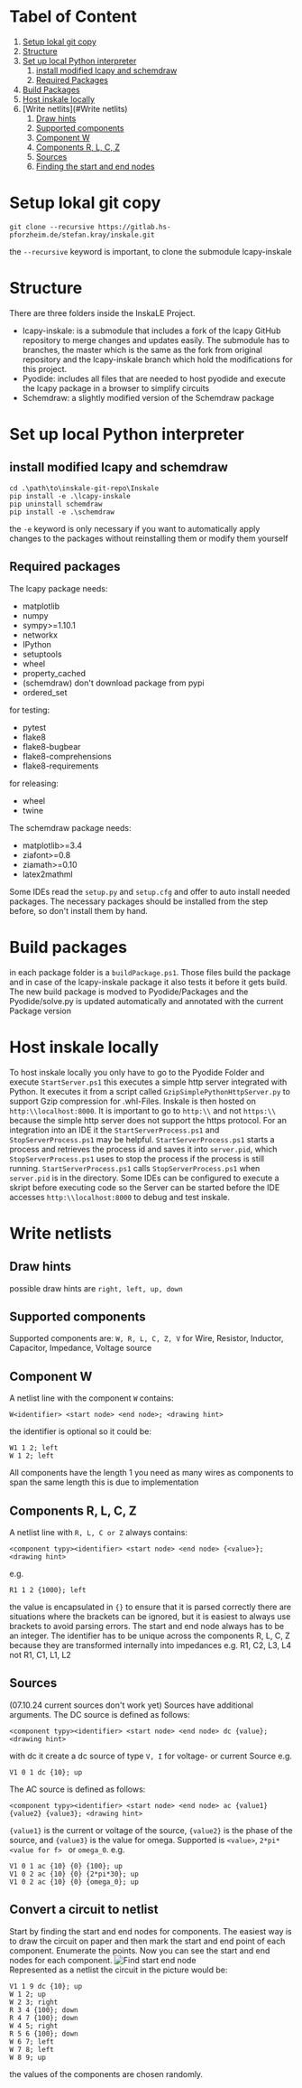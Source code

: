 # Tabel of Content
1. [Setup lokal git copy](#setup-lokal-git-copy)
2. [Structure](#structure)
3. [Set up local Python interpreter](#set-up-local-python-interpreter)
   1. [install modified lcapy and schemdraw](#install-modified-lcapy-and-schemdraw)
   2. [Required Packages](#required-packages)
4. [Build Packages](#build-packages)
5. [Host inskale locally](#host-inskale-locally)
6. [Write netlits](#Write netlits)
   1. [Draw hints](#draw-hints)
   2. [Supported components](#supported-components)
   3. [Component W](#component-w)
   4. [Components R, L, C, Z](#componets-r-l-c-z)
   5. [Sources](#sources)
   6. [Finding the start and end nodes](#finding-the-start-and-end-nodes)
# Setup lokal git copy
```
git clone --recursive https://gitlab.hs-pforzheim.de/stefan.kray/inskale.git
```
the `--recursive` keyword is important, to clone the submodule lcapy-inskale
# Structure
There are three folders inside the InskaLE Project.
- lcapy-inskale: is a submodule that includes a fork of the lcapy GitHub repository to merge changes and updates easily.
The submodule has to branches, the master which is the same as the fork from original repository and the lcapy-inskale
branch which hold the modifications for this project. 
- Pyodide: includes all files that are needed to host pyodide and execute the lcapy package in a browser to simplify
circuits
- Schemdraw: a slightly modified version of the Schemdraw package

# Set up local Python interpreter
## install modified lcapy and schemdraw
```
cd .\path\to\inskale-git-repo\Inskale
pip install -e .\lcapy-inskale
pip uninstall schemdraw
pip install -e .\schemdraw
```
the `-e` keyword is only necessary if you want to automatically apply changes to the packages without
reinstalling them or modify them yourself

## Required packages
The lcapy package needs:
- matplotlib
- numpy
- sympy>=1.10.1
- networkx
- IPython
- setuptools
- wheel
- property_cached
- (schemdraw) don't download package from pypi
- ordered_set

for testing:
- pytest
- flake8
- flake8-bugbear
- flake8-comprehensions
- flake8-requirements

for releasing:
- wheel
- twine

The schemdraw package needs:
- matplotlib>=3.4
- ziafont>=0.8
- ziamath>=0.10
- latex2mathml

Some IDEs read the `setup.py` and `setup.cfg` and offer to auto install needed packages.
The necessary packages should be installed from the step before, so don't install them by hand.

# Build packages
in each package folder is a `buildPackage.ps1`. Those files build the package and in case
of the lcapy-inskale package it also tests it before it gets build. The new build package is modved
to Pyodide/Packages and the Pyodide/solve.py is updated automatically and annotated with the current
Package version

# Host inskale locally
To host inskale locally you only have to go to the Pyodide Folder and execute `StartServer.ps1`
this executes a simple http server integrated with Python. It executes it from a script called
`GzipSimplePythonHttpServer.py` to support Gzip compression for .whl-Files. Inskale is then hosted on 
`http:\\localhost:8000`. It is important to go to `http:\\` and not `https:\\` because the simple http server does
not support the https protocol. For an integration into an IDE it the `StartServerProcess.ps1` and 
`StopServerProcess.ps1` may be helpful. `StartServerProcess.ps1` starts a process and retrieves the process id and saves
it into `server.pid`, which `StopServerProcess.ps1` uses to stop the process if the process is still running. 
`StartServerProcess.ps1` calls `StopServerProcess.ps1` when `server.pid` is in the directory. Some IDEs can be
configured to execute a skript before executing code so the Server can be started before the IDE accesses
`http:\\localhost:8000` to debug and test inskale.

# Write netlists

## Draw hints
possible draw hints are `right, left, up, down`

## Supported components
Supported components are: `W, R, L, C, Z, V` for Wire, Resistor, Inductor, Capacitor, Impedance, Voltage source

## Component W
A netlist line with the component `W` contains:
```
W<identifier> <start node> <end node>; <drawing hint>
```
the identifier is optional so it could  be:
```
W1 1 2; left
W 1 2; left
```
All components have the length 1 you need as many wires as components to span the same length this is due to 
implementation

## Components R, L, C, Z
A netlist line with `R, L, C or Z` always contains:
```
<component typy><identifier> <start node> <end node> {<value>}; <drawing hint>
```
e.g.
```
R1 1 2 {1000}; left
```
the value is encapsulated in `{}` to ensure that it is parsed correctly there are situations where the brackets can be
ignored, but it is easiest to always use brackets to avoid parsing errors. The start and end node always has to be
an integer. The identifier has to be unique across the components R, L, C, Z because they are transformed internally
into impedances e.g. R1, C2, L3, L4 not R1, C1, L1, L2

## Sources
(07.10.24 current sources don't work yet)
Sources have additional arguments. The DC source is defined as follows:
```
<component typy><identifier> <start node> <end node> dc {value}; <drawing hint>
```
with dc it create a dc source of type `V, I` for voltage- or current Source
e.g.
```
V1 0 1 dc {10}; up
```
The AC source is defined as follows:
```
<component typy><identifier> <start node> <end node> ac {value1} {value2} {value3}; <drawing hint>
```
`{value1}` is the current or voltage of the source, `{value2}` is the phase of the source,
and `{value3}` is the value for omega. Supported is `<value>`, `2*pi*<value for f> ` or `omega_0`. e.g.
```
V1 0 1 ac {10} {0} {100}; up
V1 0 2 ac {10} {0} {2*pi*30}; up
V1 0 2 ac {10} {0} {omega_0}; up
```
## Convert a circuit to netlist
Start by finding the start and end nodes for components. The easiest way is to draw the circuit on paper and then
mark the start and end point of each component. Enumerate the points. Now you can see the start and end nodes for
each component.
![Find start end node](FindStartEndNode.png)  
Represented as a netlist the circuit in the picture would be:
```
V1 1 9 dc {10}; up
W 1 2; up
W 2 3; right
R 3 4 {100}; down
R 4 7 {100}; down
W 4 5; right
R 5 6 {100}; down
W 6 7; left
W 7 8; left
W 8 9; up
```
the values of the components are chosen randomly.
